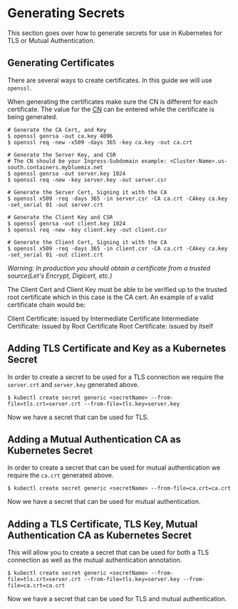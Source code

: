 # Generating Secrets #

This section goes over how to generate secrets for use in Kubernetes for TLS or
Mutual Authentication.

## Generating Certificates ##

There are several ways to create certificates. In this guide we will use
`openssl`.

When generating the certificates make sure the CN is different for each certificate.
The value for the [CN](https://support.dnsimple.com/articles/what-is-common-name/) can
be entered while the certificate is being generated.

```
# Generate the CA Cert, and Key
$ openssl genrsa -out ca.key 4096
$ openssl req -new -x509 -days 365 -key ca.key -out ca.crt

# Generate the Server Key, and CSR
# The CN should be your Ingress-Subdomain example: <Cluster-Name>.us-south.containers.mybluemix.net
$ openssl genrsa -out server.key 1024
$ openssl req -new -key server.key -out server.csr

# Generate the Server Cert, Signing it with the CA
$ openssl x509 -req -days 365 -in server.csr -CA ca.crt -CAkey ca.key -set_serial 01 -out server.crt

# Generate the Client Key and CSR
$ openssl genrsa -out client.key 1024
$ openssl req -new -key client.key -out client.csr

# Generate the Client Cert, Signing it with the CA
$ openssl x509 -req -days 365 -in client.csr -CA ca.crt -CAkey ca.key -set_serial 01 -out client.crt
```

*Warning: In production you should obtain a certificate from a trusted source(Let's Encrypt, Digicert, etc.)*

The Client Cert and Client Key must be able to be verified up to the trusted root certificate
which in this case is the CA cert. An example of a valid certificate chain would be:

Client Certificate: issued by Intermediate Certificate
Intermediate Certificate: issued by Root Certificate
Root Certificate: issued by itself

## Adding TLS Certificate and Key as a Kubernetes Secret ##

In order to create a secret to be used for a TLS connection we require the
`server.crt` and `server.key` generated above.

`$ kubectl create secret generic <secretName> --from-file=tls.crt=server.crt --from-file=tls.key=server.key`

Now we have a secret that can be used for TLS.

## Adding a Mutual Authentication CA as Kubernetes Secret ##

In order to create a secret that can be used for mutual authentication we require the 
`ca.crt` generated above.

`$ kubectl create secret generic <secretName> --from-file=ca.crt=ca.crt`

Now we have a secret that can be used for mutual authentication.

## Adding a TLS Certificate, TLS Key, Mutual Authentication CA as Kubernetes Secret ##

This will allow you to create a secret that can be used for both a TLS connection as well as
the mutual authentication annotation.

`$ kubectl create secret generic <secretName> --from-file=tls.crt=server.crt --from-file=tls.key=server.key --from-file=ca.crt=ca.crt`

Now we have a secret that can be used for TLS and mutual authentication.